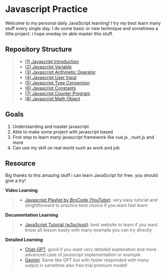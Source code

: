 
# Javascript Practice
Welcome to my personal daily JavaScript learning! I try my best learn many stuff every single day. I do some basic or new technique and sometimes a little project. i hope oneday im able master this stuff.

## Repository Structure

> - [(1) Javascript Introduction](https://github.com/Psycopros/Javascript-Practice/tree/main/(1)_Javascript_introduction)
> - [(2) Javascript Variable](https://github.com/Psycopros/Javascript-Practice/tree/main/(2)_Javascript_variable)
> - [(3) Javascript Arithmetic Operator](https://github.com/Psycopros/Javascript-Practice/tree/main/(3)_Javascript_Arithmetic_operator)
> - [(4) Javascript User Input](https://github.com/Psycopros/Javascript-Practice/tree/main/(4)_User_input)
> - [(5) Javascript Type Conversion](https://github.com/Psycopros/Javascript-Practice/tree/main/(5)_Javascript_type_conversion)
> - [(6) Javascript Constants](https://github.com/Psycopros/Javascript-Practice/tree/main/(6)_Javascript_constants)
> - [(7) Javascript Counter Program](https://github.com/Psycopros/Javascript-Practice/tree/main/(7)_Javascript_counter_program)
> - [(8) Javascript Math Object](https://github.com/Psycopros/Javascript-Practice/tree/main/(8)_Javascript_math_object)

## Goals

 1. Understanding and master javascript
 2. Able to make some project with javascript based
 3. First step to learn many javascript framework like vue.js , nuxt.js and more
 4. Can use my skill on real world such as work and job

##  Resource
Big thanks to this amazing stuff i can learn JavaScript for free. you should give a try!

**Video Learning**
> - [Javascript Playlist by BroCode (YouTube)](https://www.youtube.com/playlist?list=PLZPZq0r_RZOMRMjHB_IEBjOW_ufr00yG1): very easy tutorial and strightforward to practice best choice if you want fast learn


**Documentation Learning**
> - [JavaScript Tutorial (w3school)](https://www.w3schools.com/js/): best website to learn if you want know all lesson easily with many example you can try directly


**Detailed Learning**
> - [Chat-GPT](https://chatgpt.com/): good if you want very detailed explanation and more advanced case of javascript implementation or example
> - [Gemini](https://gemini.google.com/): Same like GPT but with faster responded with many output in sametime also free trial premium model!
